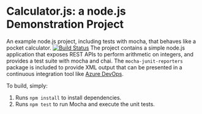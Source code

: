 Calculator.js: a node.js Demonstration Project
==============================================
An example node.js project, including tests with mocha, that behaves like
a pocket calculator.
[![Build Status](https://dev.azure.com/az400MC1/Integrating%20External%20Source%20Control%20with%20Azure%20Pipelines/_apis/build/status/scboy80Devops.calculator?branchName=master)](https://dev.azure.com/az400MC1/Integrating%20External%20Source%20Control%20with%20Azure%20Pipelines/_build/latest?definitionId=17&branchName=master)
The project contains a simple node.js application that exposes REST APIs
to perform arithmetic on integers, and provides a test suite with mocha
and chai.  The `mocha-junit-reporters` package is included to provide XML
output that can be presented in a continuous integration tool like
[Azure DevOps](https://azure.com/devops).

To build, simply:

1. Runs `npm install` to install dependencies.
2. Runs `npm test` to run Mocha and execute the unit tests.


